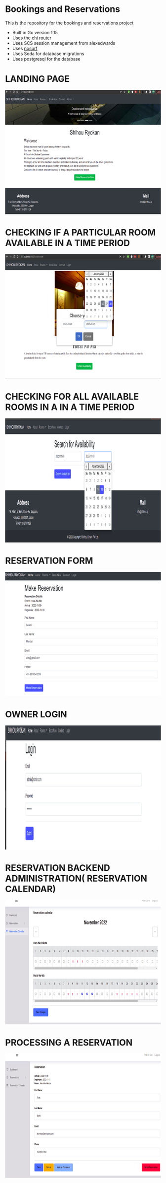 # Bookings and Reservations

This is the repository for the bookings and reservations project

- Built in Go version 1.15
- Uses the [chi router](github.com/go-chi/chi)
- Uses SCS session management from alexedwards
- Uses [nosurf](github.com/justinas/nosurf)
- Uses Soda for database migrations
- Uses postgresql for the database


# LANDING PAGE
<img src="/static/github-ss/landing_page.png" alt="landing_page" style="height: 400px; width:800px;"/>


# CHECKING IF A PARTICULAR ROOM AVAILABLE IN A TIME PERIOD
<img src="/static/github-ss/room_availability_check.png" alt="room_availability_check" style="height: 400px; width:800px;"/>


# CHECKING FOR ALL AVAILABLE ROOMS IN A IN A TIME PERIOD
<img src="/static/github-ss/check_available_rooms.png" alt="availability_check" style="height: 400px; width:800px;"/>


# RESERVATION FORM
<img src="/static/github-ss/reservation_form.png" alt="reservation_form" style="height: 400px; width:800px;"/>


# OWNER LOGIN
<img src="/static/github-ss/admin_login.png" alt="owner_login" style="height: 400px; width:800px;"/>


# RESERVATION BACKEND ADMINISTRATION( RESERVATION CALENDAR)
<img src="/static/github-ss/reservation_backend_dashboard.png" alt="calendar" style="height: 400px; width:800px;"/>


# PROCESSING A RESERVATION
<img src="/static/github-ss/reservation_processing.png" alt="process_reservation" style="height: 400px; width:800px;"/>
